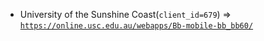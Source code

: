  - University of the Sunshine Coast(`client_id=679`) => [`https://online.usc.edu.au/webapps/Bb-mobile-bb_bb60/`](https://online.usc.edu.au/webapps/Bb-mobile-bb_bb60/)
